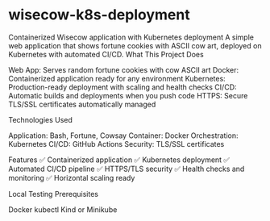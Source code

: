 # wisecow-k8s-deployment
Containerized Wisecow application with Kubernetes deployment
A simple web application that shows fortune cookies with ASCII cow art, deployed on Kubernetes with automated CI/CD.
What This Project Does

Web App: Serves random fortune cookies with cow ASCII art
Docker: Containerized application ready for any environment
Kubernetes: Production-ready deployment with scaling and health checks
CI/CD: Automatic builds and deployments when you push code
HTTPS: Secure TLS/SSL certificates automatically managed

Technologies Used

Application: Bash, Fortune, Cowsay
Container: Docker
Orchestration: Kubernetes
CI/CD: GitHub Actions
Security: TLS/SSL certificates

Features
✅ Containerized application
✅ Kubernetes deployment
✅ Automated CI/CD pipeline
✅ HTTPS/TLS security
✅ Health checks and monitoring
✅ Horizontal scaling ready

Local Testing
Prerequisites

Docker
kubectl
Kind or Minikube